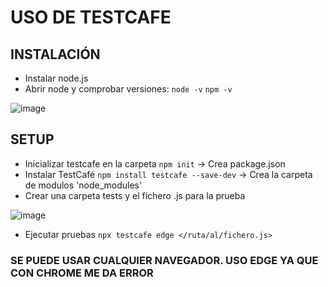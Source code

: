 # USO DE TESTCAFE
## INSTALACIÓN
- Instalar node.js
- Abrir node y comprobar versiones:
`node -v`
`npm -v`

![image](https://github.com/user-attachments/assets/7958d34f-f98e-49c5-bb59-129709889a75)

## SETUP

- Inicializar testcafe en la carpeta `npm init` -> Crea package.json
- Instalar TestCafé `npm install testcafe --save-dev` -> Crea la carpeta de modulos 'node_modules'
- Crear una carpeta tests y el fichero .js para la prueba

![image](https://github.com/user-attachments/assets/f628d18c-2909-440e-b9b0-11f3d1fe1424)

- Ejecutar pruebas `npx testcafe edge </ruta/al/fichero.js>`


### SE PUEDE USAR CUALQUIER NAVEGADOR. USO EDGE YA QUE CON CHROME ME DA ERROR
